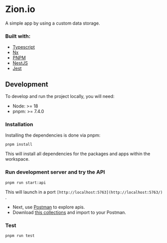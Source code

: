 # Zion.io

A simple app by using a custom data storage.

### **Built with:**

- [﻿Typescript](https://www.typescriptlang.org/)
- [﻿Nx](https://nx.dev/)
- [﻿PNPM](https://pnpm.io/)
- [﻿NestJS](https://nestjs.com/)
- [﻿Jest](https://jestjs.io/)

## Development

To develop and run the project locally, you will need:

- Node: >= 18
- pnpm: >= 7.4.0

### **Installation**

Installing the dependencies is done via pnpm:

```
﻿pnpm install
```

This will install all dependencies for the packages and apps within the workspace.

### **Run development server and try the API**

```
pnpm run start:api
```

This will launch in a port `[﻿http://localhost:5763](http://localhost:5763/)` .

- Next, use [﻿Postman](https://www.postman.com/)﻿ to explore apis.
- Download [﻿this collections](https://api.postman.com/collections/1158990-ddafecb9-6894-4ea6-9c50-d5ce02825dc4?access_key=PMAT-01HNGTQRXWNNRY7XMNZCABE3F5)﻿ and import to your Postman.

### **Test**

```
pnpm run test
```
